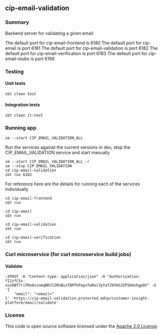 ## cip-email-validation

### Summary

Backend server for validating a given email

The default port for cip-email-frontend is 6180
The default port for cip-email is port 6181
The default port for cip-email-validation is port 6182
The default port for cip-email-verification is port 6183
The default port for cip-email-stubs is port 6199

### Testing

#### Unit tests

    sbt clean test

#### Integration tests

    sbt clean it:test

### Running app

    sm --start CIP_EMAIL_VALIDATION_ALL

Run the services against the current versions in dev, stop the CIP_EMAIL_VALIDATION service and start manually

    sm --start CIP_EMAIL_VALIDATION_ALL -r
    sm --stop CIP_EMAIL_VALIDATION
    cd cip-email-validation
    sbt run 6182

For reference here are the details for running each of the services individually

    cd cip-email-frontend
    sbt run
 
    cd cip-email
    sbt run

    cd cip-email-validation
    sbt run

    cd cip-email-verification
    sbt run

### Curl microservice (for curl microservice build jobs)

#### Validate

    -XPOST -H "Content-type: application/json" -H "Authorization: fI2zfC5z-xuvDBT7riTHoOssnmqNRJ1IRnBixf8MThPepxTaRoi7pYaTZ9YKG3IP5DdshgpQ5" -d '{
	    "email": "<email>"
    }' 'https://cip-email-validation.protected.mdtp/customer-insight-platform/email/validate'

### License

This code is open source software licensed under
the [Apache 2.0 License]("http://www.apache.org/licenses/LICENSE-2.0.html").
